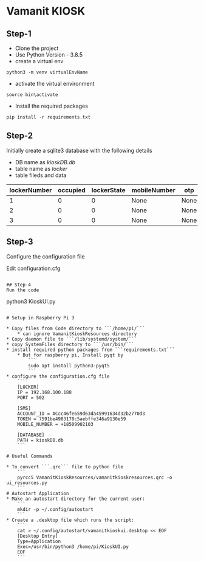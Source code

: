 # Vamanit KIOSK

## Step-1
* Clone the project
* Use Python Version - 3.8.5
* create a virtual env
```
python3 -m venv virtualEnvName
```
* activate the virtual environment
```
source bin\activate
```
* Install the required packages
```
pip install -r requirements.txt
```


## Step-2
Initially create a sqlite3 database with the following details
* DB name as _kioskDB.db_
* table name as _locker_
* table fileds and data

|lockerNumber|occupied|lockerState|mobileNumber|otp|
|------------|--------|-----------|------------|---|
|1|0|0|None|None|
|2|0|0|None|None|
|3|0|0|None|None|

## Step-3
Configure the configuration file

Edit configuration.cfg
```

## Step-4
Run the code
```
python3 KioskUI.py
```

# Setup in Raspberry Pi 3

* Copy files from Code directory to ```/home/pi/```
    * can ignore VamanitKioskResources directory
* Copy daemon file to ```/lib/systemd/system/```
* copy SystemFiles directory to ```/usr/bin/```
* install required python packages from ```requirements.txt```
    * But for raspberry pi, Install pyqt by
        ```
        sudo apt install python3-pyqt5
        ```
* configure the configuration.cfg file
    ```
    [LOCKER]
    IP = 192.168.100.188
    PORT = 502

    [SMS]
    ACCOUNT_ID = ACcc46fe659d63da45991634d32b2770d3
    TOKEN = 7591be4983178c5aebffe346a9130e59
    MOBILE_NUMBER = +18509902103

    [DATABASE]
    PATH = kioskDB.db
    ```

# Useful Commands

* To convert ```.qrc``` file to python file
    ```
    pyrcc5 VamanitKioskResources/vamanitkioskresources.qrc -o ui_resources.py
    ```
# Autostart Application
* Make an autostart directory for the current user:
    ```
    mkdir -p ~/.config/autostart
    ```
* Create a .desktop file which runs the script:
    ```
    cat > ~/.config/autostart/vamanitkioskui.desktop << EOF
    [Desktop Entry] 
    Type=Application
    Exec=/usr/bin/python3 /home/pi/KioskUI.py
    EOF
    ```
